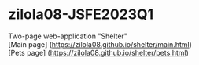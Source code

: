 # zilola08-JSFE2023Q1
Two-page web-application "Shelter" <br>
[Main page] (https://zilola08.github.io/shelter/main.html) <br>
[Pets page] (https://zilola08.github.io/shelter/pets.html) <br>

